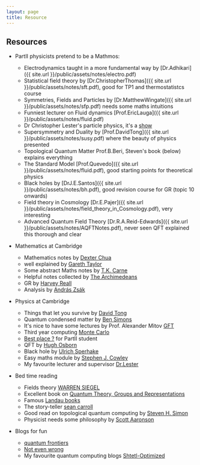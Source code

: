```yaml
---
layout: page
title: Resource
---
```


## Resources

- PartII physicists pretend to be a Mathmos:
    - Electrodynamics taught in a more fundamental way by [Dr.Adhikari]({{ site.url }}/public/assets/notes/electro.pdf)
    - Statistical field theory by [Dr.ChristopherThomas]({{ site.url }}/public/assets/notes/sft.pdf), good for TP1 and thermostatistcs course
    - Symmetries, Fields and Particles by [Dr.MatthewWingate]({{ site.url }}/public/assets/notes/sfp.pdf) needs some maths intuitions
    - Funniest lecturer on Fluid dynamics [Prof.EricLauga]({{ site.url }}/public/assets/notes/fluid.pdf)
    - Dr Christopher Lester's particle physics, it's a [show](https://www.hep.phy.cam.ac.uk/~lester/teaching/partIIIparticles/welcome.html)
    - Supersymmetry and Duality by [Prof.DavidTong]({{ site.url }}/public/assets/notes/susy.pdf) where the beauty of physics presented
    - Topological Quantum Matter Prof.B.Beri, Steven's book (below) explains everything
    - The Standard Model [Prof.Quevedo]({{ site.url }}/public/assets/notes/fluid.pdf), good starting points for theoretical physics
    - Black holes by [DrJ.E.Santos]({{ site.url }}/public/assets/notes/bh.pdf), good revision course for GR (topic 10 onwards)
    - Field theory in Cosmology [Dr.E.Pajer]({{ site.url }}/public/assets/notes/field_theory_in_Cosmology.pdf), very interesting
    - Advanced Quantum Field Theory [Dr.R.A.Reid-Edwards]({{ site.url }}/public/assets/notes/AQFTNotes.pdf), never seen QFT explained this thorough and clear
    


- Mathematics at Cambridge
    - Mathematics notes by [Dexter Chua](https://dec41.user.srcf.net/notes/)
    - well explained by [Gareth Taylor](https://tartarus.org/gareth/maths/)
    - Some abstract Maths notes by [T.K. Carne](https://www.dpmms.cam.ac.uk/~tkc/)
    - Helpful notes collected by [The Archimedeans](https://www.archim.org.uk/resources/)
    - GR by [Harvey Reall](http://www.damtp.cam.ac.uk/user/hsr1000/teaching.html)
    - Analysis by [András Zsák](https://www.dpmms.cam.ac.uk/~az10000/)

- Physics at Cambridge
    - Things that let you survive by [David Tong](http://www.damtp.cam.ac.uk/user/tong/teaching.html)
    - Quantum condensed matter by [Ben Simons](http://www.tcm.phy.cam.ac.uk/~bds10/dir/teaching.html)
    - It's nice to have some lectures by Prof. Alexander Mitov [GFT](https://www.precision.hep.phy.cam.ac.uk/people/mitov/teaching-gft/)
    - Third year computing [Monte Carlo](https://hef.ru.nl/~tbudd/mct/intro.html)
    - [Best place ?](https://www.camphys.com/) for PartII student
    - QFT by [Hugh Osborn](http://www.damtp.cam.ac.uk/user/ho/)
    - Black hole by [Ulrich Sperhake](http://www.damtp.cam.ac.uk/user/us248/Lectures/lectures.html)
    - Easy maths module by [Stephen J. Cowley](http://www.damtp.cam.ac.uk/user/sjc1/teaching/)
    - My favourite lecturer and supervisor [Dr.Lester](https://www.hep.phy.cam.ac.uk/~lester/teaching/partIIIparticles/welcome.html)

- Bed time reading
    - Fields theory [WARREN SIEGEL](http://insti.physics.sunysb.edu/~siegel/)
    - Excellent book on [Quantum Theory, Groups and Representations](https://www.math.columbia.edu/~woit/QM/qmbook.pdf)
    - Famous [Landau books](https://archive.org/details/landau-and-lifshitz-physics-textbooks-series/Vol%201%20-%20Landau%2C%20Lifshitz%20-%20Mechanics%20%283rd%20ed%2C%201976%29/)
    - The story-teller [sean carroll](https://www.preposterousuniverse.com/grnotes/)
    - Good read on topological quantum computing by [Steven H. Simon](http://www-thphys.physics.ox.ac.uk/people/SteveSimon/)
    - Physicist needs some philosophy by [Scott Aaronson](https://www.scottaaronson.com/democritus/default.html)

- Blogs for fun
    - [quantum frontiers](https://quantumfrontiers.com/)
    - [Not even wrong](http://www.math.columbia.edu/~woit/wordpress/)
    - My favourite quantum computing blogs [Shtetl-Optimized](https://scottaaronson.blog/)